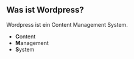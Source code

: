 ## Was ist Wordpress?

Wordpress ist ein Content Management System.

- **C**ontent
- **M**anagement
- **S**ystem
